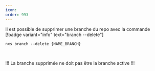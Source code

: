 ```yaml
---
icon: 
order: 993
---
```

Il est possible de supprimer une branche du repo avec la commande [!badge variant="info" text="branch --delete"]

```console
nxs branch --delete {NAME_BRANCH}
```
<br>

!!!
La branche supprimée ne doit pas être la branche active 
!!!